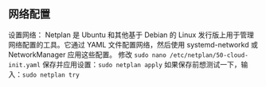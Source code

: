 ## 网络配置

设置网络：
Netplan 是 Ubuntu 和其他基于 Debian 的 Linux 发行版上用于管理网络配置的工具。它通过 YAML 文件配置网络，然后使用 systemd-networkd 或 NetworkManager 应用这些配置。
修改 `sudo nano /etc/netplan/50-cloud-init.yaml`
保存并应用设置：`sudo netplan apply`
如果保存前想测试一下，输入：`sudo netplan try`